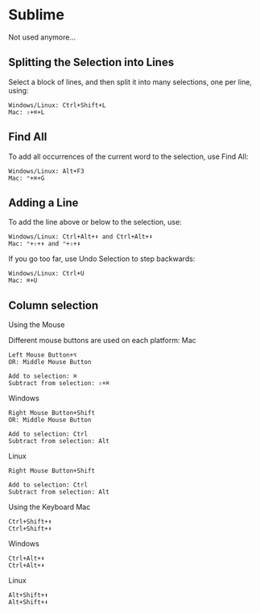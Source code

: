 # Sublime
Not used anymore...

## Splitting the Selection into Lines

Select a block of lines, and then split it into many selections, one per line, using:

    Windows/Linux: Ctrl+Shift+L
    Mac: ⇧+⌘+L

## Find All

To add all occurrences of the current word to the selection, use Find All:

    Windows/Linux: Alt+F3
    Mac: ⌃+⌘+G

## Adding a Line

To add the line above or below to the selection, use:

    Windows/Linux: Ctrl+Alt+⬆ and Ctrl+Alt+⬇
    Mac: ⌃+⇧+⬆ and ⌃+⇧+⬇

If you go too far, use Undo Selection to step backwards:

    Windows/Linux: Ctrl+U
    Mac: ⌘+U


## Column selection

Using the Mouse

Different mouse buttons are used on each platform:
Mac

    Left Mouse Button+⌥
    OR: Middle Mouse Button

    Add to selection: ⌘
    Subtract from selection: ⇧+⌘

Windows

    Right Mouse Button+Shift
    OR: Middle Mouse Button

    Add to selection: Ctrl
    Subtract from selection: Alt

Linux

    Right Mouse Button+Shift

    Add to selection: Ctrl
    Subtract from selection: Alt

Using the Keyboard
Mac

    Ctrl+Shift+⬆
    Ctrl+Shift+⬇

Windows

    Ctrl+Alt+⬆
    Ctrl+Alt+⬇

Linux

    Alt+Shift+⬆
    Alt+Shift+⬇
